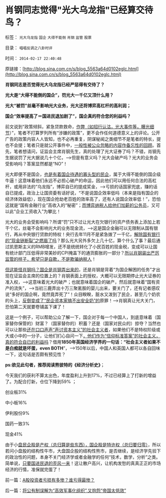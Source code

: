 # 肖钢同志觉得&quot;光大乌龙指&quot;已经算交待鸟？

标签： `光大乌龙指` `国企` `大得不能倒` `肖钢` `监管` `股票` 

目录： `唱唱反调之八卦时评`

时间： `2014-02-17 22:40:48`

原链接：[http://blog.sina.com.cn/s/blog_5563a64d0102eglc.html](http://blog.sina.com.cn/s/blog_5563a64d0102eglc.html)

**肖钢同志是否觉得光大乌龙指已经严惩得有交待了？**

**光大是“大得不能倒的国企”，罚光大一千亿又顶什么用？**

**光大“被罚”丝毫不影响光大业务，光大还将博弈高杠杆的高利润；**

**国企“效率提高了＝国进民退加剧了”，国企真的符合您的利益吗？**

前文说到“政策倾斜，紧急贷款救命，[作弊（如招行认沽，光大事件等，曝光细节](../../../2013/8/19/光大事件，是照明股市黑暗深渊真相的一束闪电，一束脉冲.md)）”，笔者不打算罗列所有“涉嫌的政策”，更不会作任何道德意义上的评论。公开广告的政策内容人人皆知，也不必再重复，阴谋秘闻之类细节不是笔者的特长，提也不会提；笔者只是就公开事件中，[一般性被公众忽略的内容作备忘性的回顾](../../../2013/8/20/光大事件中幽灵，319国债期货，招行认沽，指数期货，和交易所.md)。首先，笔者想请问，证监会主席肖钢先生，真的处理了光大证券了吗？不错，肖钢先生据说罚了光大据说几十个亿，——>但是有意义吗？光大会破产吗？光大的业务会受影响吗？答案显然都是“NO”！

光大即便不是国企，[也是有着国企待遇的寡头型的民企](../../../2009/12/2/浑身国企病的中国民营企业.md)，属于大得不能倒的国企级牛逼！这意味着他们永远不必担心破产的命运，因此他们可以用任何合法的高杠杆，或用非法的“乌龙指”，博弈自已的提成奖金，——>亏损的话国家兜底，赚的话自已提成，政治上让国资委有话好说，“不是说国企效率低吗（本来是指有国企的经济体效益低），现在国企抢劫老百姓的效率高了，还有人说国企效率低！”，恐怕这就是“国有金融行业”高收入的“秘密”；[而博弈纳税人给他们加薪的公务员](../../../2014/1/25/什么是法团主义？公务员“加薪”中法团主义的自利.md)，又可以此“企业工资收入”为攀比！

光大的业务会受影响吗？所谓“罚”只不过让光大在欠银行的资产债务表上添加上若干个亿，丝毫不会影响光大的业务现金流，——>这是国企金融可以无限制从国有银行，再从中央银行贷款的特权！央行去年11月不是紧急拨了一千亿，[解除国有银行的“现金链断裂”之燃眉了吗](http://blog.sina.com.cn/s/blog_5563a64d0102egjf.html)？那么光大另外多欠上几十亿，算个什么了事？最后通过凯恩斯主义的RMB增发，还不是统统转化了小民百姓的现金税，变成可以让国有统计部门压低得非常美妙的CPI掩盖下的通货膨胀的一部分？[所以肖钢装出严厉监管的样子，希望只是自欺，不是欺骗纳税人](../../../2012/2/15/证监会只需做好三年小事，谈忽悠创新“重监管，轻审批”.md)！

[但这能怪肖钢吗？国企是肖钢弄出来的](../../../2007/12/26/换汤不换药，避重就轻：《国资法草案剥离国资委监管.md)，还是肖钢是背着“为国企解困的任务”才出现在证监会主席的位置上的？肖钢表面上的授权，大概可以无限期停止光大证券的准入权，——>这意味着光大的破产；也就意味着国企的破产，然后就意味着“国有资产的流失”，——>当初三鹿弄出十万三聚氰胺的婴儿出来，要关门了，还有记者感叹说“多好的国企啊，竟然竟弄死了”！众目睽睽，脏水又泼到了民企，甚至几个奶农的头上，[反倒变成了“民企资本家搞不出安全奶”的](../../../2011/3/15/不要借核泄漏攻击市场经济.md)原罪！——>肖钢真让光大关门，恐怕第二天就要卷铺盖下课了！

这是一个例子，可以帮助公众了解一下，国企对于每一个中国人，到底意味着（国家替你保管的）财富？（国家替你的）积蓄？还是（国家对民众的）掠夺？当然也可以让那些[还在口口声声“声讨资本主义”的社会主义者](../../../2013/5/24/三角演义中的WBagehot愚民现象和林语堂的动物；.md)，如果他们不是特权阶级或大或小中的一分子，让他们扪心自问一下[，他们作为“信仰标准答案”的社会主义，真的符合自已的利益吗](../../../2013/11/17/社会主义制度中的特权最大化定律,茅于轼悖误和WBagehot现象.md)？借用**1850年英国经济学界的一句话：“社会主义者如果不是白痴就是坏蛋，even
BOTH**”，——>150年以后，中国人和英国人都可以各自回味一下，这句话是否颇有预见性？

**ps:欲见此句者，推荐阅读熊彼特的《经济分析史》**；

今天我们的获利不算太出色，年度盈利上升到17%，不过已经算上了打新的增益了。为配合打新，仓位下降到59% ；

创业板31%

中小板16%

伊利股份9%

国药一致3%

现金41%

由于小[盘民企股是产权（总归算是些东西），国企股是特许权（总归要归零）](../../../2013/12/25/从中世纪的特许权,理解小盘民企的牛市，预知国企蓝筹最终必定归零.md)，所以若问小盘股的结构性牛市，大盘国企股的结构性熊市，是否继续，是经济学先验下的政治性的问题，本身不关门经济学或者金融学的任何“技术，数学，分析”之类。简单说，[只要国进民退的歪风一来](../../../2009/12/17/崇祯皇帝获报“国进民退”.md)！这让散户高兴，让机构发愁的真真正正的市场经济的行情，准保就完蛋了！



前一篇：[A股投资者亏损有多惨？谁亏得最惨？](http://blog.sina.com.cn/s/blog_5563a64d0102eglb.html)

后一篇：[将公有制误解为“高效军事化组织”,又抱怨“帝国太低效”](../../../2014/2/26/[转载]将公有制误解为“高效军事化组织”,又抱怨“帝国太低效”.md)